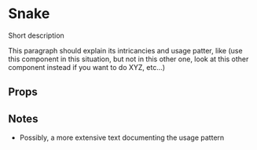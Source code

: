 # Snake

Short description

This paragraph should explain its intricancies and usage patter, like (use this
component in this situation, but not in this other one, look at this other
component instead if you want to do XYZ, etc...)


## Props



## Notes

- Possibly, a more extensive text documenting the usage pattern

